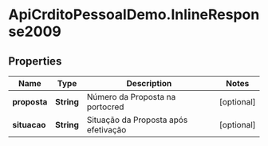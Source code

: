 # ApiCrditoPessoalDemo.InlineResponse2009

## Properties
Name | Type | Description | Notes
------------ | ------------- | ------------- | -------------
**proposta** | **String** | Número da Proposta na portocred | [optional] 
**situacao** | **String** | Situação da Proposta após efetivação | [optional] 


